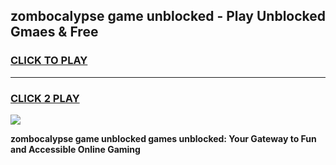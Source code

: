 
## zombocalypse game unblocked - Play Unblocked Gmaes & Free
<h3>
<a href="https://premium.freeplayer.one?title=zombocalypse_game_unblocked&ref=19F">CLICK TO PLAY</a></h3>
<hr>

<h3>
<a href="https://premium.freeplayer.one?title=zombocalypse_game_unblocked&ref=19F">CLICK 2 PLAY</a>
  
</h3>

<a href="https://premium.freeplayer.one?title=zombocalypse_game_unblocked&ref=19F/"><img src="https://clearcache.store/games.png"></a>


**zombocalypse game unblocked games unblocked: Your Gateway to Fun and Accessible Online Gaming**
